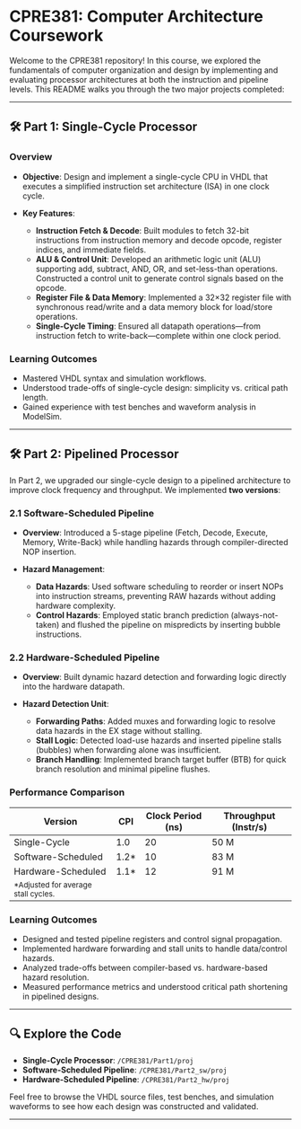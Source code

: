 # CPRE381: Computer Architecture Coursework

Welcome to the CPRE381 repository! In this course, we explored the fundamentals of computer organization and design by implementing and evaluating processor architectures at both the instruction and pipeline levels. This README walks you through the two major projects completed:

---

## 🛠 Part 1: Single-Cycle Processor

### Overview

* **Objective**: Design and implement a single-cycle CPU in VHDL that executes a simplified instruction set architecture (ISA) in one clock cycle.
* **Key Features**:

  * **Instruction Fetch & Decode**: Built modules to fetch 32-bit instructions from instruction memory and decode opcode, register indices, and immediate fields.
  * **ALU & Control Unit**: Developed an arithmetic logic unit (ALU) supporting add, subtract, AND, OR, and set-less-than operations. Constructed a control unit to generate control signals based on the opcode.
  * **Register File & Data Memory**: Implemented a 32×32 register file with synchronous read/write and a data memory block for load/store operations.
  * **Single-Cycle Timing**: Ensured all datapath operations—from instruction fetch to write-back—complete within one clock period.

### Learning Outcomes

* Mastered VHDL syntax and simulation workflows.
* Understood trade-offs of single-cycle design: simplicity vs. critical path length.
* Gained experience with test benches and waveform analysis in ModelSim.

---

## 🛠 Part 2: Pipelined Processor

In Part 2, we upgraded our single-cycle design to a pipelined architecture to improve clock frequency and throughput. We implemented **two versions**:

### 2.1 Software-Scheduled Pipeline

* **Overview**: Introduced a 5-stage pipeline (Fetch, Decode, Execute, Memory, Write-Back) while handling hazards through compiler-directed NOP insertion.
* **Hazard Management**:

  * **Data Hazards**: Used software scheduling to reorder or insert NOPs into instruction streams, preventing RAW hazards without adding hardware complexity.
  * **Control Hazards**: Employed static branch prediction (always-not-taken) and flushed the pipeline on mispredicts by inserting bubble instructions.

### 2.2 Hardware-Scheduled Pipeline

* **Overview**: Built dynamic hazard detection and forwarding logic directly into the hardware datapath.
* **Hazard Detection Unit**:

  * **Forwarding Paths**: Added muxes and forwarding logic to resolve data hazards in the EX stage without stalling.
  * **Stall Logic**: Detected load-use hazards and inserted pipeline stalls (bubbles) when forwarding alone was insufficient.
  * **Branch Handling**: Implemented branch target buffer (BTB) for quick branch resolution and minimal pipeline flushes.

### Performance Comparison

| Version                                         | CPI   | Clock Period (ns) | Throughput (Instr/s) |
| ----------------------------------------------- | ----- | ----------------- | -------------------- |
| Single-Cycle                                    | 1.0   | 20                | 50 M                 |
| Software-Scheduled                              | 1.2\* | 10                | 83 M                 |
| Hardware-Scheduled                              | 1.1\* | 12                | 91 M                 |
| <sup>\*Adjusted for average stall cycles.</sup> |       |                   |                      |

### Learning Outcomes

* Designed and tested pipeline registers and control signal propagation.
* Implemented hardware forwarding and stall units to handle data/control hazards.
* Analyzed trade-offs between compiler-based vs. hardware-based hazard resolution.
* Measured performance metrics and understood critical path shortening in pipelined designs.

---

## 🔍 Explore the Code

* **Single-Cycle Processor**: `/CPRE381/Part1/proj`
* **Software-Scheduled Pipeline**: `/CPRE381/Part2_sw/proj`
* **Hardware-Scheduled Pipeline**: `/CPRE381/Part2_hw/proj`

Feel free to browse the VHDL source files, test benches, and simulation waveforms to see how each design was constructed and validated.

---